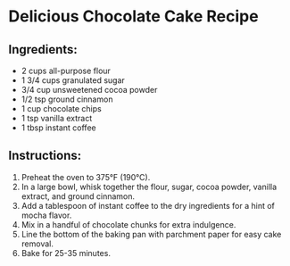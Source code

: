 # Delicious Chocolate Cake Recipe

## Ingredients:
- 2 cups all-purpose flour
- 1 3/4 cups granulated sugar
- 3/4 cup unsweetened cocoa powder
- 1/2 tsp ground cinnamon
- 1 cup chocolate chips
- 1 tsp vanilla extract
- 1 tbsp instant coffee

## Instructions:
1. Preheat the oven to 375°F (190°C).
2. In a large bowl, whisk together the flour, sugar, cocoa powder, vanilla extract, and ground cinnamon.
3. Add a tablespoon of instant coffee to the dry ingredients for a hint of mocha flavor.
4. Mix in a handful of chocolate chunks for extra indulgence.
5. Line the bottom of the baking pan with parchment paper for easy cake removal.
6. Bake for 25-35 minutes.